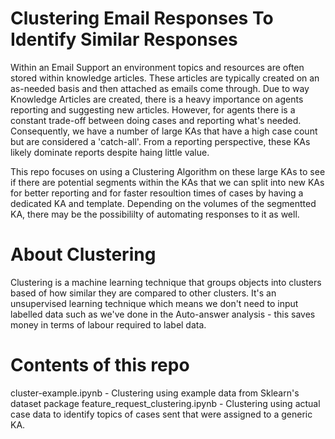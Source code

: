 # Clustering Email Responses To Identify Similar Responses

Within an Email Support an environment topics and resources are often stored within knowledge articles. These articles are typically created on an as-needed basis and then attached as emails come through. Due
to way Knowledge Articles are created, there is a heavy importance on agents reporting and suggesting new articles. However, for agents there is a constant trade-off between doing cases
and reporting what's needed. Consequently, we have a number of large KAs that have a high case count but are considered a 'catch-all'. From a reporting perspective, these KAs likely dominate
reports despite haing little value.

This repo focuses on using a Clustering Algorithm on these large KAs to see if there are potential segments within the KAs that we can split into new KAs for better reporting and for faster
resoultion times of cases by having a dedicated KA and template. Depending on the volumes of the segmentted KA, there may be the possibililty of automating responses to it as well.

# About Clustering

Clustering is a machine learning technique that groups objects into clusters based of how similar they are compared to other clusters. It's an unsupervised learning technique which means
we don't need to input labelled data such as we've done in the Auto-answer analysis - this saves money in terms of labour required to label data.

# Contents of this repo

cluster-example.ipynb - Clustering using example data from Sklearn's dataset package 
feature_request_clustering.ipynb - Clustering using actual case data to identify topics of cases sent that were assigned to a generic KA.